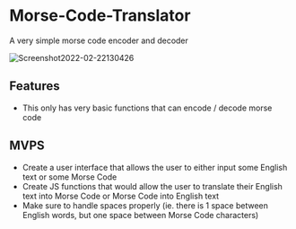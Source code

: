 # Morse-Code-Translator
A very simple morse code encoder and decoder

![Screenshot2022-02-22130426](https://user-images.githubusercontent.com/93896875/162799734-17a264a8-d293-4c7b-b79d-54ed62726554.jpg)

## Features 
- This only has very basic functions that can encode / decode morse code

## MVPS

- Create a user interface that allows the user to either input some English text or some Morse Code
- Create JS functions that would allow the user to translate their English text into Morse Code or Morse Code into English text
- Make sure to handle spaces properly (ie. there is 1 space between English words, but one space between Morse Code characters)
